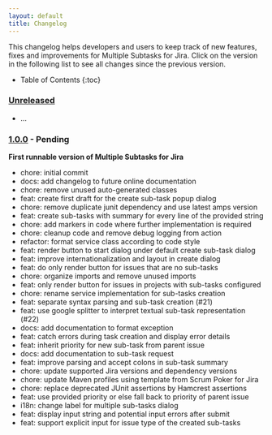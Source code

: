 ```yaml
---
layout: default
title: Changelog
---
```


This changelog helps developers and users to keep track of new features, fixes and improvements for Multiple Subtasks for Jira.
Click on the version in the following list to see all changes since the previous version.

* Table of Contents
{:toc}

### [Unreleased]

* ...

### [1.0.0] - Pending

**First runnable version of Multiple Subtasks for Jira**

* chore: initial commit
* docs: add changelog to future online documentation
* chore: remove unused auto-generated classes
* feat: create first draft for the create sub-task popup dialog
* chore: remove duplicate junit dependency and use latest amps version
* feat: create sub-tasks with summary for every line of the provided string
* chore: add markers in code where further implementation is required
* chore: cleanup code and remove debug logging from action
* refactor: format service class according to code style
* feat: render button to start dialog under default create sub-task dialog
* feat: improve internationalization and layout in create dialog
* feat: do only render button for issues that are no sub-tasks
* chore: organize imports and remove unused imports
* feat: only render button for issues in projects with sub-tasks configured
* chore: rename service implementation for sub-tasks creation
* feat: separate syntax parsing and sub-task creation (#21)
* feat: use google splitter to interpret textual sub-task representation (#22)
* docs: add documentation to format exception
* feat: catch errors during task creation and display error details
* feat: inherit priority for new sub-task from parent issue
* docs: add documentation to sub-task request
* feat: improve parsing and accept colons in sub-task summary
* chore: update supported Jira versions and dependency versions
* chore: update Maven profiles using template from Scrum Poker for Jira
* chore: replace deprecated JUnit assertions by Hamcrest assertions
* feat: use provided priority or else fall back to priority of parent issue
* i18n: change label for multiple sub-tasks dialog
* feat: display input string and potential input errors after submit
* feat: support explicit input for issue type of the created sub-tasks

[Unreleased]: https://github.com/codescape/jira-multiple-subtasks/compare/1.0.0...HEAD
[1.0.0]: https://github.com/codescape/jira-multiple-subtasks/tree/1.0.0
